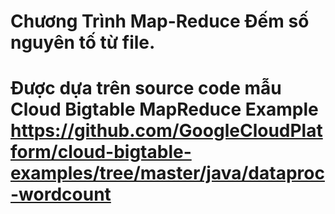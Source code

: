 # Chương Trình Map-Reduce Đếm số nguyên tố từ file.
# Được dựa trên source code mẫu Cloud Bigtable MapReduce Example https://github.com/GoogleCloudPlatform/cloud-bigtable-examples/tree/master/java/dataproc-wordcount
